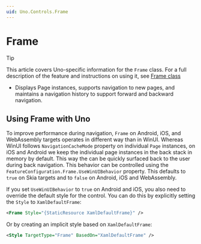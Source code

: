 ```yaml
---
uid: Uno.Controls.Frame
---
```


# Frame

> [!TIP]
> This article covers Uno-specific information for the `Frame` class. For a full description of the feature and instructions on using it, see [Frame class](https://learn.microsoft.com/windows/windows-app-sdk/api/winrt/microsoft.ui.xaml.controls.frame)

* Displays Page instances, supports navigation to new pages, and maintains a navigation history to support forward and backward navigation.

## Using Frame with Uno

To improve performance during navigation, `Frame` on Android, iOS, and WebAssembly targets operates in different way than in WinUI. Whereas WinUI follows `NavigationCacheMode` property on individual `Page` instances, on iOS and Android we keep the individual page instances in the back stack in memory by default. This way the can be quickly surfaced back to the user during back navigation. This behavior can be controlled using the `FeatureConfiguration.Frame.UseWinUIBehavior` property. This defaults to `true` on Skia targets and to `false` on Android, iOS and WebAssembly.

If you set `UseWinUIBehavior` to `true` on Android and iOS, you also need to override the default style for the control. You can do this by explicitly setting the `Style` to `XamlDefaultFrame`:

```xml
<Frame Style="{StaticResource XamlDefaultFrame}" />
```

Or by creating an implicit style based on `XamlDefaultFrame`:

```xml
<Style TargetType="Frame" BasedOn="XamlDefaultFrame" />
```
